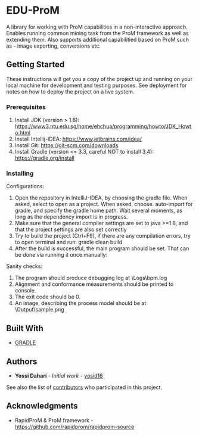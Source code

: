 # EDU-ProM

A library for working with ProM capabilities in a non-interactive approach. Enables running common mining task from the ProM framework as well as extending them. Also supports additional capabilitied based on ProM such as - image exporting, conversions etc.

## Getting Started

These instructions will get you a copy of the project up and running on your local machine for development and testing purposes. See deployment for notes on how to deploy the project on a live system.

### Prerequisites

1.	Install JDK (version > 1.8): https://www3.ntu.edu.sg/home/ehchua/programming/howto/JDK_Howto.html
2.	Install Intellij-IDEA: https://www.jetbrains.com/idea/
3.	Install Git: https://git-scm.com/downloads
4.	Install Gradle (version <= 3.3, careful NOT to install 3.4): https://gradle.org/install

### Installing


Configurations: 
1.	Open the repository in IntelliJ-IDEA, by choosing the gradle file. When asked, select to open as a project. When asked, choose. auto-import for gradle, and specify the gradle home path. Wait several moments, as long as the dependency import is in progress.
2.	Make sure that the general compiler settings are set to java >=1.8, and that the project settings are also set correctly
3.	Try to build the project (Ctrl+F9), if there are any compilation errors, try to open terminal and run: gradle clean build
4.	After the build is successful, the main program should be set. That can be done via running it once manually:
 
Sanity checks:
1.	The program should produce debugging log at \Logs\bpm.log
2.	Alignment and conformance measurements should be printed to console.
3.	The exit code should be 0.
4.	An image, describing the process model should be at \Output\sample.png

## Built With

* [GRADLE](https://gradle.org) 


## Authors

* **Yossi Dahari** - *Initial work* - [yosid16](https://github.com/yosid16)

See also the list of [contributors](https://github.com/yosid16/EDU-ProM/contributors) who participated in this project.

## Acknowledgments

* RapidProM & ProM framework - https://github.com/rapidprom/rapidprom-source
